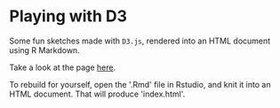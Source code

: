 # Playing with D3

Some fun sketches made with `D3.js`, rendered into an HTML document using R Markdown.

Take a look at the page [here](https://daikman.github.io/playing_with_d3).

To rebuild for yourself, open the '.Rmd' file in Rstudio, and knit it into an HTML document. That will produce 'index.html'.
 
